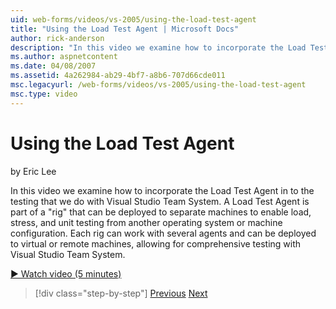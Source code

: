 ```yaml
---
uid: web-forms/videos/vs-2005/using-the-load-test-agent
title: "Using the Load Test Agent | Microsoft Docs"
author: rick-anderson
description: "In this video we examine how to incorporate the Load Test Agent in to the testing that we do with Visual Studio Team System. A Load Test Agent is part of a '..."
ms.author: aspnetcontent
ms.date: 04/08/2007
ms.assetid: 4a262984-ab29-4bf7-a8b6-707d66cde011
msc.legacyurl: /web-forms/videos/vs-2005/using-the-load-test-agent
msc.type: video
---
```

Using the Load Test Agent
====================
by Eric Lee

In this video we examine how to incorporate the Load Test Agent in to the testing that we do with Visual Studio Team System. A Load Test Agent is part of a "rig" that can be deployed to separate machines to enable load, stress, and unit testing from another operating system or machine configuration. Each rig can work with several agents and can be deployed to virtual or remote machines, allowing for comprehensive testing with Visual Studio Team System.

[&#9654; Watch video (5 minutes)](https://channel9.msdn.com/Blogs/ASP-NET-Site-Videos/using-the-load-test-agent)

> [!div class="step-by-step"]
> [Previous](the-effects-of-caching.md)
> [Next](the-effects-of-viewstate.md)
